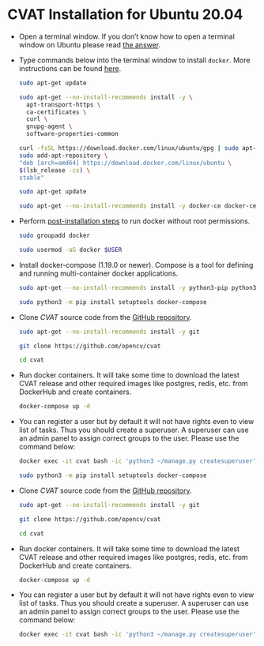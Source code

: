 # CVAT Installation for Ubuntu 20.04


-   Open a terminal window. If you don’t know how to open a terminal window on Ubuntu please read  [the answer](https://askubuntu.com/questions/183775/how-do-i-open-a-terminal).
    
-   Type commands below into the terminal window to install  `docker`. More instructions can be found  [here](https://docs.docker.com/install/linux/docker-ce/ubuntu/).
    
    ```bash
    sudo apt-get update
    ```
    ```bash
    sudo apt-get --no-install-recommends install -y \
      apt-transport-https \
      ca-certificates \
      curl \
      gnupg-agent \
      software-properties-common
      ```
      ```bash
    curl -fsSL https://download.docker.com/linux/ubuntu/gpg | sudo apt-key add -
    sudo add-apt-repository \
      "deb [arch=amd64] https://download.docker.com/linux/ubuntu \
      $(lsb_release -cs) \
      stable"
      ```
      ```bash
    sudo apt-get update
    ```
    ```bash
    sudo apt-get --no-install-recommends install -y docker-ce docker-ce-cli containerd.io
    ```
    
    
-   Perform  [post-installation steps](https://docs.docker.com/install/linux/linux-postinstall/)  to run docker without root permissions.
    
    ```bash
    sudo groupadd docker
    ```
    ```bash
    sudo usermod -aG docker $USER
    ```


-   Install docker-compose (1.19.0 or newer). Compose is a tool for defining and running multi-container docker applications.
    
    ```bash
    sudo apt-get --no-install-recommends install -y python3-pip python3-setuptools
    
    sudo python3 -m pip install setuptools docker-compose
    ```
    
-   Clone  _CVAT_  source code from the  [GitHub repository](https://github.com/opencv/cvat).
    
    ```bash
    sudo apt-get --no-install-recommends install -y git
    ```
    ```bash
    git clone https://github.com/opencv/cvat
    ```
    ```bash
    cd cvat
    ```

    
-   Run docker containers. It will take some time to download the latest CVAT release and other required images like postgres, redis, etc. from DockerHub and create containers.
    
    ```bash
    docker-compose up -d
    ```
- You can register a user but by default it will not have rights even to view list of tasks. Thus you should create a superuser. A superuser can use an admin panel to assign correct groups to the user. Please use the command below:

	```bash
	docker exec -it cvat bash -ic 'python3 ~/manage.py createsuperuser'
	```
	```bash
    sudo python3 -m pip install setuptools docker-compose
    ```
    
-   Clone  _CVAT_  source code from the  [GitHub repository](https://github.com/opencv/cvat).
    
    ```bash
    sudo apt-get --no-install-recommends install -y git
    ```
    ```bash
    git clone https://github.com/opencv/cvat
    ```
    ```bash
    cd cvat
    ```

    
-   Run docker containers. It will take some time to download the latest CVAT release and other required images like postgres, redis, etc. from DockerHub and create containers.
    
    ```bash
    docker-compose up -d
    ```
- You can register a user but by default it will not have rights even to view list of tasks. Thus you should create a superuser. A superuser can use an admin panel to assign correct groups to the user. Please use the command below:

	```bash
	docker exec -it cvat bash -ic 'python3 ~/manage.py createsuperuser'
	```
